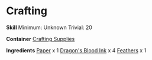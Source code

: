 <!-- TITLE: Dragons Blood Inked Page 1 -->
# Crafting
**Skill**
Minimum: Unknown
Trivial: 20

**Container**
[Crafting Supplies](crafting-supplies)

**Ingredients**
[Paper](paper) x 1
[Dragon's Blood Ink](dragons-blood-ink) x 4
[Feathers](feathers) x 1